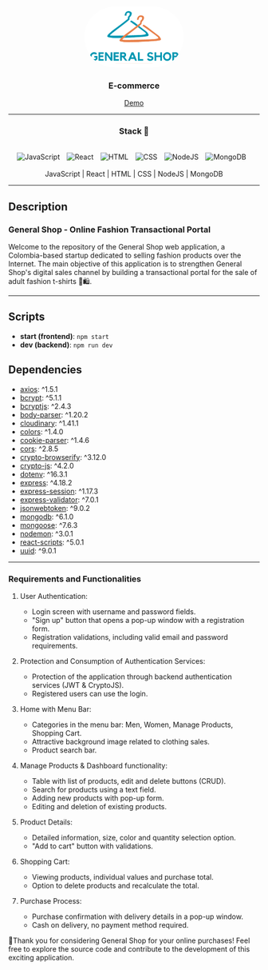 <div align="center">
  <img style="width: 200px; border-radius:100px"   src="/client/src/components/assets/GeneralShopLogoNoSlogan.png"/>
  <h3 align="center"><b>E-commerce</b></h3>
</div>

<div align="center">
  
[Demo](https://general-shop-shedev-frontend.vercel.app/)

</div>

---

<div align="center">
  
### Stack 🧰

  <br>
  <img alt="JavaScript" width="40px" style="padding-right:10px;" src="https://cdn.jsdelivr.net/gh/devicons/devicon/icons/javascript/javascript-plain.svg" />
  <img alt="React" width="40px" style="padding-right:10px;" src="https://cdn.jsdelivr.net/gh/devicons/devicon/icons/react/react-original.svg" />
  <img alt="HTML" width="40px" style="padding-right:10px;" src="https://cdn.jsdelivr.net/gh/devicons/devicon/icons/html5/html5-plain.svg" />
  <img alt="CSS" width="40px" style="padding-right:10px;" src="https://cdn.jsdelivr.net/gh/devicons/devicon/icons/css3/css3-plain.svg" />
  <img alt="NodeJS" width="40px" style="padding-right:10px;" src="https://cdn.jsdelivr.net/gh/devicons/devicon/icons/nodejs/nodejs-original.svg" />
  <img alt="MongoDB" width="40px" style="padding-right:10px;" src="https://cdn.jsdelivr.net/gh/devicons/devicon@latest/icons/mongodb/mongodb-original.svg" />
</div>

<br>

<div align="center">
  JavaScript | React | HTML | CSS | NodeJS | MongoDB
</div>

---

## Description

<h3><b>General Shop - Online Fashion Transactional Portal</b></h3>

Welcome to the repository of the General Shop web application, a Colombia-based startup dedicated to selling fashion products over the Internet. The main objective of this application is to strengthen General Shop's digital sales channel by building a transactional portal for the sale of adult fashion t-shirts 👕🛍️.

---
 
## Scripts
- **start (frontend)**: `npm start`
- **dev (backend)**: `npm run dev`
 
## Dependencies
- [axios](https://www.npmjs.com/package/axios): ^1.5.1
- [bcrypt](https://www.npmjs.com/package/bcrypt): ^5.1.1
- [bcryptjs](https://www.npmjs.com/package/bcryptjs): ^2.4.3
- [body-parser](https://www.npmjs.com/package/body-parser): ^1.20.2
- [cloudinary](https://www.npmjs.com/package/cloudinary): ^1.41.1
- [colors](https://www.npmjs.com/package/colors): ^1.4.0
- [cookie-parser](https://www.npmjs.com/package/cookie-parser): ^1.4.6
- [cors](https://www.npmjs.com/package/cors): ^2.8.5
- [crypto-browserify](https://www.npmjs.com/package/crypto-browserify): ^3.12.0
- [crypto-js](https://www.npmjs.com/package/crypto-js): ^4.2.0
- [dotenv](https://www.npmjs.com/package/dotenv): ^16.3.1
- [express](https://www.npmjs.com/package/express): ^4.18.2
- [express-session](https://www.npmjs.com/package/express-session): ^1.17.3
- [express-validator](https://www.npmjs.com/package/express-validator): ^7.0.1
- [jsonwebtoken](https://www.npmjs.com/package/jsonwebtoken): ^9.0.2
- [mongodb](https://www.npmjs.com/package/mongodb): ^6.1.0
- [mongoose](https://www.npmjs.com/package/mongoose): ^7.6.3
- [nodemon](https://www.npmjs.com/package/nodemon): ^3.0.1
- [react-scripts](https://www.npmjs.com/package/react-scripts): ^5.0.1
- [uuid](https://www.npmjs.com/package/uuid): ^9.0.1

---

<h3><b>Requirements and Functionalities</b></h3>

1. User Authentication:
    - Login screen with username and password fields.
    - "Sign up" button that opens a pop-up window with a registration form.
    - Registration validations, including valid email and password requirements.
  
2. Protection and Consumption of Authentication Services:
    - Protection of the application through backend authentication services (JWT & CryptoJS).
    - Registered users can use the login.

3. Home with Menu Bar:
    - Categories in the menu bar: Men, Women, Manage Products, Shopping Cart.
    - Attractive background image related to clothing sales.
    - Product search bar.

4. Manage Products & Dashboard functionality:
    - Table with list of products, edit and delete buttons (CRUD).
    - Search for products using a text field.
    - Adding new products with pop-up form.
    - Editing and deletion of existing products.
     
5. Product Details:
    - Detailed information, size, color and quantity selection option.
    - "Add to cart" button with validations.
     
6. Shopping Cart:
    - Viewing products, individual values and purchase total.
    - Option to delete products and recalculate the total.

7. Purchase Process:
    - Purchase confirmation with delivery details in a pop-up window.
    - Cash on delivery, no payment method required.

🚀Thank you for considering General Shop for your online purchases! Feel free to explore the source code and contribute to the development of this exciting application.
